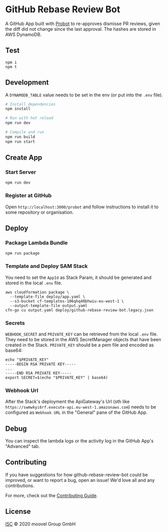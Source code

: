 # GitHub Rebase Review Bot

A GitHub App built with [Probot](https://github.com/probot/probot) to re-approves dismisse PR reviews, given the diff did not change since the last approval. The hashes are stored in AWS DynamoDB.

## Test

```
npm i
npm t
```

## Development

A `DYNAMODB_TABLE` value needs to be set in the env (or put into the `.env` file).

```sh
# Install dependencies
npm install

# Run with hot reload
npm run dev

# Compile and run
npm run build
npm run start
```

## Create App

### Start Server

```
npm run dev
```

### Register at GitHub

Open `http://localhost:3000/probot` and follow instructions to install it to some repository or organisation.

## Deploy

### Package Lambda Bundle

```
npm run package
```

### Template and Deploy SAM Stack

You need to set the `AppId` as Stack Param, it should be generated and stored in the local `.env` file.

```
aws cloudformation package \
  --template-file deploy/app.yaml \
  --s3-bucket cf-templates-106qhq40bhwiu-eu-west-1 \
  --output-template-file output.yaml
cfn-go cu output.yaml deploy/github-rebase-review-bot.legacy.json
```

### Secrets

`WEBHOOK_SECRET` and `PRIVATE_KEY` can be retrieved from the local `.env` file. They need to be stored in the AWS SecretManager objects that have been created in the Stack. `PRIVATE_KEY` should be a pem file and encoded as base64:

```
echo "$PRIVATE_KEY"
-----BEGIN RSA PRIVATE KEY-----
...
-----END RSA PRIVATE KEY-----
export SECRET=$(echo "$PRIVATE_KEY" | base64)
```

### Webhook Url

After the Stack's deployment the ApiGateway's Url (sth like `https://swmwkyi6rf.execute-api.eu-west-1.amazonaws.com`) needs to be configured as `Webhook URL` in the "General" pane of the GitHub App.

## Debug

You can inspect the lambda logs or the activity log in the GitHub App's "Advanced" tab.

## Contributing

If you have suggestions for how github-rebase-review-bot could be improved, or want to report a bug, open an issue! We'd love all and any contributions.

For more, check out the [Contributing Guide](CONTRIBUTING.md).

## License

[ISC](LICENSE) © 2020 moovel Group GmbH
